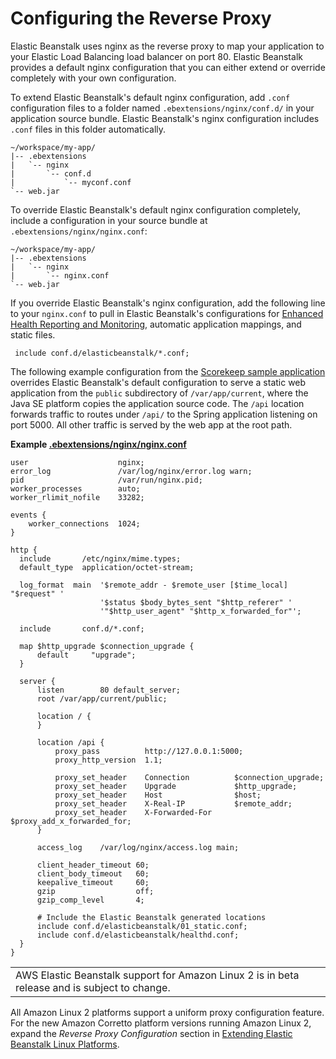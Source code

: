 # Configuring the Reverse Proxy<a name="java-se-nginx"></a>

Elastic Beanstalk uses nginx as the reverse proxy to map your application to your Elastic Load Balancing load balancer on port 80\. Elastic Beanstalk provides a default nginx configuration that you can either extend or override completely with your own configuration\.

To extend Elastic Beanstalk's default nginx configuration, add `.conf` configuration files to a folder named `.ebextensions/nginx/conf.d/` in your application source bundle\. Elastic Beanstalk's nginx configuration includes `.conf` files in this folder automatically\.

```
~/workspace/my-app/
|-- .ebextensions
|   `-- nginx
|       `-- conf.d
|           `-- myconf.conf
`-- web.jar
```

To override Elastic Beanstalk's default nginx configuration completely, include a configuration in your source bundle at `.ebextensions/nginx/nginx.conf`:

```
~/workspace/my-app/
|-- .ebextensions
|   `-- nginx
|       `-- nginx.conf
`-- web.jar
```

If you override Elastic Beanstalk's nginx configuration, add the following line to your `nginx.conf` to pull in Elastic Beanstalk's configurations for [Enhanced Health Reporting and Monitoring](health-enhanced.md), automatic application mappings, and static files\.

```
 include conf.d/elasticbeanstalk/*.conf;
```

The following example configuration from the [Scorekeep sample application](https://github.com/aws-samples/eb-java-scorekeep/) overrides Elastic Beanstalk's default configuration to serve a static web application from the `public` subdirectory of `/var/app/current`, where the Java SE platform copies the application source code\. The `/api` location forwards traffic to routes under `/api/` to the Spring application listening on port 5000\. All other traffic is served by the web app at the root path\.

**Example [\.ebextensions/nginx/nginx\.conf](https://github.com/aws-samples/eb-java-scorekeep/blob/master/.ebextensions/nginx/nginx.conf)**  

```
user                    nginx;
error_log               /var/log/nginx/error.log warn;
pid                     /var/run/nginx.pid;
worker_processes        auto;
worker_rlimit_nofile    33282;

events {
    worker_connections  1024;
}

http {
  include       /etc/nginx/mime.types;
  default_type  application/octet-stream;

  log_format  main  '$remote_addr - $remote_user [$time_local] "$request" '
                    '$status $body_bytes_sent "$http_referer" '
                    '"$http_user_agent" "$http_x_forwarded_for"';

  include       conf.d/*.conf;

  map $http_upgrade $connection_upgrade {
      default     "upgrade";
  }

  server {
      listen        80 default_server;
      root /var/app/current/public;

      location / {
      }

      location /api {
          proxy_pass          http://127.0.0.1:5000;
          proxy_http_version  1.1;

          proxy_set_header    Connection          $connection_upgrade;
          proxy_set_header    Upgrade             $http_upgrade;
          proxy_set_header    Host                $host;
          proxy_set_header    X-Real-IP           $remote_addr;
          proxy_set_header    X-Forwarded-For     $proxy_add_x_forwarded_for;
      }

      access_log    /var/log/nginx/access.log main;

      client_header_timeout 60;
      client_body_timeout   60;
      keepalive_timeout     60;
      gzip                  off;
      gzip_comp_level       4;

      # Include the Elastic Beanstalk generated locations
      include conf.d/elasticbeanstalk/01_static.conf;
      include conf.d/elasticbeanstalk/healthd.conf;
  }
}
```


|  | 
| --- |
| AWS Elastic Beanstalk support for Amazon Linux 2 is in beta release and is subject to change\. | 

All Amazon Linux 2 platforms support a uniform proxy configuration feature\. For the new Amazon Corretto platform versions running Amazon Linux 2, expand the *Reverse Proxy Configuration* section in [Extending Elastic Beanstalk Linux Platforms](platforms-linux-extend.md)\.